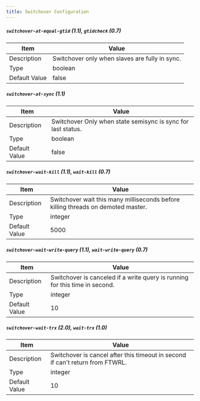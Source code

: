 ```yaml
---
title: Switchover Configuration
---
```


##### `switchover-at-equal-gtid` (1.1), `gtidcheck` (0.7)

| Item | Value |
| ---- | ----- |
| Description | Switchover only when slaves are fully in sync. |
| Type | boolean |
| Default Value | false |   

##### `switchover-at-sync` (1.1)

| Item | Value |
| ---- | ----- |
| Description | Switchover Only when state semisync is sync for last status. |
| Type | boolean |
| Default Value | false |

##### `switchover-wait-kill` (1.1), `wait-kill` (0.7)

| Item | Value |
| ---- | ----- |
| Description | Switchover wait this many milliseconds before killing threads on demoted master. |
| Type | integer |
| Default Value | 5000 |


##### `switchover-wait-write-query` (1.1), `wait-write-query` (0.7)

| Item | Value |
| ---- | ----- |
| Description | Switchover is canceled if a write query is running for this time in second. |
| Type | integer |
| Default Value | 10 |


##### `switchover-wait-trx` (2.0), `wait-trx` (1.0)

| Item | Value |
| ---- | ----- |
| Description | Switchover is cancel after this timeout in second if can't return from FTWRL. |
| Type | integer |
| Default Value | 10 |
